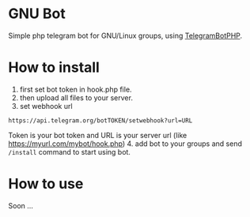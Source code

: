 # GNU Bot

Simple php telegram bot for GNU/Linux groups, using [TelegramBotPHP](https://github.com/Eleirbag89/TelegramBotPHP).

# How to install

1. first set bot token in hook.php file.
2. then upload all files to your server.
3. set webhook url 
```
https://api.telegram.org/botTOKEN/setwebhook?url=URL
```
Token is your bot token and URL is your server url (like https://myurl.com/mybot/hook.php)
4. add bot to your groups and send `/install` command to start using bot.

# How to use

Soon ...



